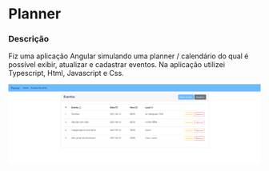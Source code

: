 <h1> Planner </h1>
<h3> Descrição</h3>
<p> Fiz uma aplicação Angular simulando uma planner / calendário do qual é possível exibir, atualizar e cadastrar eventos. Na aplicação utilizei Typescript, Html, Javascript e Css.  </p>
<a href="https://github.com/JuliaMartins97/plannerangular"/>
    <img src="https://github.com/JuliaMartins97/plannerangular/blob/master/src/paginaplanner.PNG"/>
</a>

